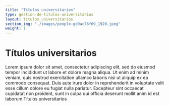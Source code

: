 ```yaml
---
title: "Títulos universitarios"
type: gestion-de-titulos-universitarios
layout: titulos_universitarios
section_img: "./images/people-ge0ac76f69_1920.jpeg"
weight: 1
---
```

# Títulos universitarios 

Lorem ipsum dolor sit amet, consectetur adipiscing elit, sed do eiusmod tempor incididunt ut labore et dolore magna aliqua. Ut enim ad minim veniam, quis nostrud exercitation ullamco laboris nisi ut aliquip ex ea commodo consequat. Duis aute irure dolor in reprehenderit in voluptate velit esse cillum dolore eu fugiat nulla pariatur. Excepteur sint occaecat cupidatat non proident, sunt in culpa qui officia deserunt mollit anim id est laborum.Títulos universitarios